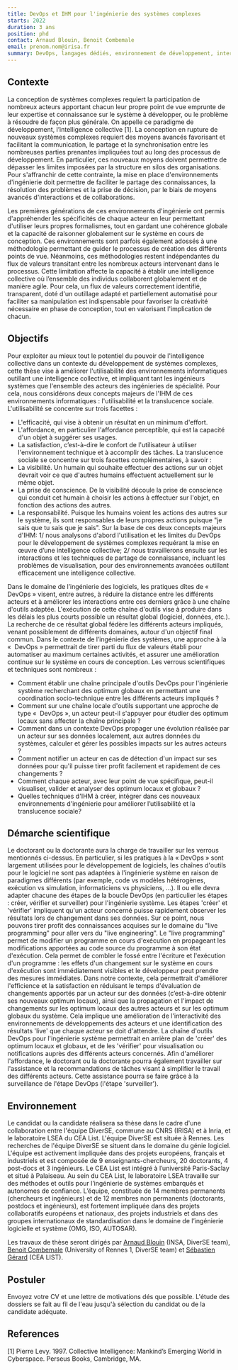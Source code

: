 ```yaml
---
title: DevOps et IHM pour l'ingénierie des systèmes complexes
starts: 2022
duration: 3 ans
position: phd
contact: Arnaud Blouin, Benoit Combemale
email: prenom.nom@irisa.fr
summary: DevOps, langages dédiés, environnement de développement, interaction humain-machine, ingénierie dirigée par les modèles, live programming, utilisabilité
---
```


## Contexte


La conception de systèmes complexes requiert la participation de nombreux acteurs apportant chacun leur propre point de vue emprunte de leur expertise et connaissance sur le système à développer, ou le problème à résoudre de façon plus générale. On appelle ce paradigme de développement, l’intelligence collective [1]. La conception en rupture de nouveaux systèmes complexes requiert des moyens avancés favorisant et facilitant la communication, le partage et la synchronisation entre les nombreuses parties prenantes impliquées tout au long des processus de développement. En particulier, ces nouveaux moyens doivent permettre de dépasser les limites imposées par la structure en silos des organisations. Pour s'affranchir de cette contrainte, la mise en place d'environnements d'ingénierie doit permettre de faciliter le partage des connaissances, la résolution des problèmes et la prise de décision, par le biais de moyens avancés d'interactions et de collaborations.

Les premières générations de ces environnements d'ingénierie ont permis d'appréhender les spécificités de chaque acteur en leur permettant d'utiliser leurs propres formalismes, tout en gardant une cohérence globale et la capacité de raisonner globalement sur le système en cours de conception. Ces environnements sont parfois également adossés à une méthodologie permettant de guider le processus de création des différents points de vue. Néanmoins, ces méthodologies restent indépendantes du flux de valeurs transitant entre les nombreux acteurs intervenant dans le processus. Cette limitation affecte la capacité à établir une intelligence collective où l’ensemble des individus collaborent globalement et de manière agile. Pour cela, un flux de valeurs correctement identifié, transparent, doté d'un outillage adapté et partiellement automatisé pour faciliter sa manipulation est indispensable pour favoriser la créativité nécessaire en phase de conception, tout en valorisant l'implication de chacun.




## Objectifs

Pour exploiter au mieux tout le potentiel du pouvoir de l'intelligence collective dans un contexte du développement de systèmes complexes, cette thèse vise à améliorer l'utilisabilité des environnements informatiques outillant une intelligence collective, et impliquant tant les ingénieurs systèmes que l'ensemble des acteurs des ingénieries de spécialité. Pour cela, nous considérons deux concepts majeurs de l'IHM de ces environnements informatiques : l'utilisabilité et la translucence sociale.
L'utilisabilité se concentre sur trois facettes :
- L'efficacité, qui vise à obtenir un résultat en un minimum d'effort.
- L'affordance, en particulier l'affordance perceptible, qui est la capacité d'un objet à suggérer ses usages.
- La satisfaction, c’est-à-dire le confort de l'utilisateur à utiliser l'environnement technique et à accomplir des tâches.
La translucence sociale se concentre sur trois facettes complémentaires, à savoir :
- La visibilité. Un humain qui souhaite effectuer des actions sur un objet devrait voir ce que d'autres humains effectuent actuellement sur le même objet.
- La prise de conscience. De la visibilité découle la prise de conscience qui conduit cet humain à choisir les actions à effectuer sur l'objet, en fonction des actions des autres.
- La responsabilité. Puisque les humains voient les actions des autres sur le système, ils sont responsables de leurs propres actions puisque "je sais que tu sais que je sais".
Sur la base de ces deux concepts majeurs d'IHM: 1/ nous analysons d'abord l'utilisation et les limites du DevOps pour le développement de systèmes complexes requérant   la mise en œuvre d’une intelligence collective; 2/ nous travaillerons ensuite sur les interactions et les techniques de partage de connaissance, incluant les problèmes de visualisation, pour des environnements avancées outillant efficacement une intelligence collective.

Dans le domaine de l’ingénierie des logiciels, les pratiques dîtes de «  DevOps » visent, entre autres, à réduire la distance entre les différents acteurs et à améliorer les interactions entre ces derniers grâce à une chaîne d'outils adaptée. L'exécution de cette chaîne d'outils vise à produire dans les délais les plus courts possible un résultat global (logiciel, données, etc.). La recherche de ce résultat global fédère les différents acteurs impliqués, venant possiblement de différents domaines, autour d'un objectif final commun.
Dans le contexte de l’ingénierie des systèmes, une approche à la «  DevOps » permettrait de tirer parti du flux de valeurs établi pour automatiser au maximum certaines activités, et assurer une amélioration continue sur le système en cours de conception. Les verrous scientifiques et techniques sont nombreux :
- Comment établir une chaîne principale d'outils DevOps pour l'ingénierie système recherchant des optimum globaux en permettant une coordination socio-technique entre les différents acteurs impliqués ?
- Comment sur une chaîne locale d'outils supportant une approche de type «  DevOps », un acteur peut-il s'appuyer pour étudier des optimum locaux sans affecter la chaîne principale ?
- Comment dans un contexte DevOps propager une évolution réalisée par un acteur sur ses données localement, aux autres données du systèmes, calculer et gérer les possibles impacts sur les autres acteurs ?
- Comment notifier un acteur en cas de détection d'un impact sur ses données pour qu'il puisse tirer profit facilement et rapidement de ces changements ?
- Comment chaque acteur, avec leur point de vue spécifique, peut-il visualiser, valider et analyser des optimum locaux et globaux ?
- Quelles techniques d'IHM à créer, intégrer dans ces nouveaux environnements d'ingénierie pour améliorer l’utilisabilité et la translucence sociale?


## Démarche scientifique

Le doctorant ou la doctorante aura la charge de travailler sur les verrous mentionnés ci-dessus. En particulier, si les pratiques à la « DevOps » sont largement utilisées pour le développement de logiciels, les chaînes d'outils pour le logiciel ne sont pas adaptées à l'ingénierie système en raison de paradigmes différents (par exemple, code vs modèles hétérogènes, exécution vs simulation, informaticiens vs physiciens, ...). Il ou elle devra adapter chacune des étapes de la boucle DevOps (en particulier les étapes : créer, vérifier et surveiller) pour l'ingénierie système.
Les étapes 'créer' et 'vérifier' impliquent qu'un acteur concerné puisse rapidement observer les résultats lors de changement dans ses données. Sur ce point, nous pouvons tirer profit des connaissances acquises sur le domaine du "live programming" pour aller vers du "live engineering". Le "live programming" permet de modifier un programme en cours d'exécution en propageant les modifications apportées au code source du programme à son état d'exécution. Cela permet de combler le fossé entre l'écriture et l'exécution d'un programme : les effets d'un changement sur le système en cours d'exécution sont immédiatement visibles et le développeur peut prendre des mesures immédiates. Dans notre contexte, cela permettrait d'améliorer l'efficience et la satisfaction en réduisant le temps d'évaluation de changements apportés par un acteur sur des données (c’est-à-dire obtenir ses nouveaux optimum locaux), ainsi que la propagation et l'impact de changements sur les optimum locaux des autres acteurs et sur les optimum globaux du système.
Cela implique une amélioration de l'interactivité des environnements de développements des acteurs et une identification des résultats 'live' que chaque acteur se doit d'attendre. La chaîne d'outils DevOps pour l'ingénierie système permettrait en arrière plan de 'créer' des optimum locaux et globaux, et de les 'vérifier' pour visualisation ou notifications auprès des différents acteurs concernés.
Afin d'améliorer l'affordance, le doctorant ou la doctorante pourra également travailler sur l'assistance et la recommandations de tâches visant à simplifier le travail des différents acteurs. Cette assistance pourra se faire grâce à la surveillance de l'étape DevOps (l'étape 'surveiller').

## Environnement

Le candidat ou la candidate réalisera sa thèse dans le cadre d'une collaboration entre l'équipe DiverSE, commune au CNRS (IRISA) et à Inria, et le laboratoire LSEA du CEA List. L'équipe DiverSE est située à Rennes. Les recherches de l'équipe DiverSE se situent dans le domaine du génie logiciel. L'équipe est activement impliquée dans des projets européens, français et industriels et est composée de 9 enseignants-chercheurs, 20 doctorants, 4 post-docs et 3 ingénieurs. Le CEA List est intégré à l’université Paris-Saclay et situé à Palaiseau. Au sein du CEA List, le laboratoire LSEA travaille sur des méthodes et outils pour l’ingénierie de systèmes embarqués et autonomes de confiance. L’équipe, constituée de 14 membres permanents (chercheurs et ingénieurs) et de 12 membres non permanents (doctorants, postdocs et ingénieurs), est fortement impliquée dans des projets collaboratifs européens et nationaux, des projets industriels et dans des groupes internationaux de standardisation dans le domaine de l’ingénierie logicielle et système (OMG, ISO, AUTOSAR).

Les travaux de thèse seront dirigés par [Arnaud Blouin](https://people.irisa.fr/Arnaud.Blouin/) (INSA, DiverSE team), [Benoit Combemale](https://people.irisa.fr/Benoit.Combemale) (University of Rennes 1, DiverSE team) et [Sébastien Gérard](https://www.researchgate.net/profile/Sebastien-Gerard) (CEA LIST).

## Postuler

Envoyez votre CV et une lettre de motivations dés que possible.
L'étude des dossiers se fait au fil de l'eau jusqu'à sélection du candidat ou de la candidate adéquate.

## References
[1] Pierre Levy. 1997. Collective Intelligence: Mankind’s Emerging World in Cyberspace. Perseus Books, Cambridge, MA.
